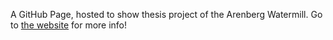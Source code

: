 A GitHub Page, hosted to show thesis project of the Arenberg Watermill. Go to [the website](https://arenberg-watermill.github.io/) for more info!
